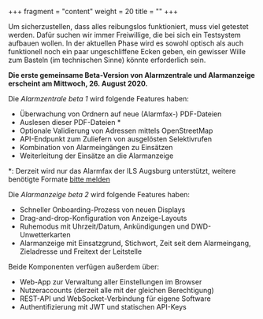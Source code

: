 +++
fragment = "content"
weight = 20
title = ""
+++

Um sicherzustellen, dass alles reibungslos funktioniert, muss viel getestet werden.
Dafür suchen wir immer Freiwillige, die bei sich ein Testsystem aufbauen wollen.
In der aktuellen Phase wird es sowohl optisch als auch funktionell noch ein paar ungeschliffene Ecken geben, ein gewisser Wille zum Basteln (im technischen Sinne) könnte erforderlich sein.

**Die erste gemeinsame Beta-Version von Alarmzentrale und Alarmanzeige erscheint am Mittwoch, 26. August 2020.**

Die _Alarmzentrale beta 1_ wird folgende Features haben:

* Überwachung von Ordnern auf neue (Alarmfax-) PDF-Dateien
* Auslesen dieser PDF-Dateien *
* Optionale Validierung von Adressen mittels OpenStreetMap
* API-Endpunkt zum Zuliefern von ausgelösten Selektivrufen
* Kombination von Alarmeingängen zu Einsätzen
* Weiterleitung der Einsätze an die Alarmanzeige

*: Derzeit wird nur das Alarmfax der ILS Augsburg unterstützt, weitere benötigte Formate [bitte melden](https://community.alarmdisplay.org/c/funktionalitaet/alarmzentrale/9)

Die _Alarmanzeige beta 2_ wird folgende Features haben:

* Schneller Onboarding-Prozess von neuen Displays
* Drag-and-drop-Konfiguration von Anzeige-Layouts
* Ruhemodus mit Uhrzeit/Datum, Ankündigungen und DWD-Unwetterkarten
* Alarmanzeige mit Einsatzgrund, Stichwort, Zeit seit dem Alarmeingang, Zieladresse und Freitext der Leitstelle

Beide Komponenten verfügen außerdem über:

* Web-App zur Verwaltung aller Einstellungen im Browser
* Nutzeraccounts (derzeit alle mit der gleichen Berechtigung)
* REST-API und WebSocket-Verbindung für eigene Software
* Authentifizierung mit JWT und statischen API-Keys
